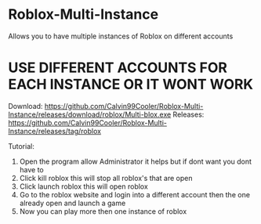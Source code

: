 # Roblox-Multi-Instance
Allows you to have multiple instances of Roblox on different accounts

# USE DIFFERENT ACCOUNTS FOR EACH INSTANCE OR IT WONT WORK

Download: https://github.com/Calvin99Cooler/Roblox-Multi-Instance/releases/download/roblox/Multi-blox.exe
Releases: https://github.com/Calvin99Cooler/Roblox-Multi-Instance/releases/tag/roblox

Tutorial:
1. Open the program allow Administrator it helps but if dont want you dont have to
2. Click kill roblox this will stop all roblox's that are open
3. Click launch roblox this will open roblox
4. Go to the roblox website and login into a different account then the one already open and launch a game
5. Now you can play more then one instance of roblox
